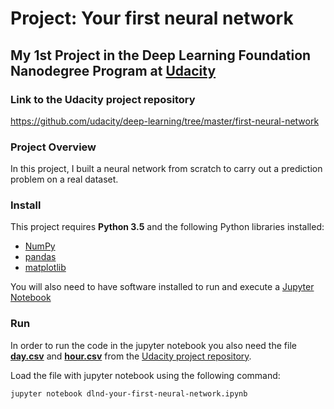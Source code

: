 # Project: Your first neural network
## My 1st Project in the Deep Learning Foundation Nanodegree Program at [Udacity](https://www.udacity.com/)

### Link to the Udacity project repository

https://github.com/udacity/deep-learning/tree/master/first-neural-network

### Project Overview
In this project, I built a neural network from scratch to carry out a prediction problem on a real dataset.

### Install

This project requires **Python 3.5** and the following Python libraries installed:

- [NumPy](http://www.numpy.org/)
- [pandas](http://pandas.pydata.org/)
- [matplotlib](http://matplotlib.org/)

You will also need to have software installed to run and execute a [Jupyter Notebook](http://jupyter.org/)

### Run

In order to run the code in the jupyter notebook you also need the file [**day.csv**](https://github.com/udacity/deep-learning/blob/master/first-neural-network/Bike-Sharing-Dataset/day.csv) and [**hour.csv**](https://github.com/udacity/deep-learning/blob/master/first-neural-network/Bike-Sharing-Dataset/hour.csv) from the [Udacity project repository](https://github.com/udacity/deep-learning/tree/master/first-neural-network).

Load the file with jupyter notebook using the following command:

```jupyter notebook dlnd-your-first-neural-network.ipynb```
